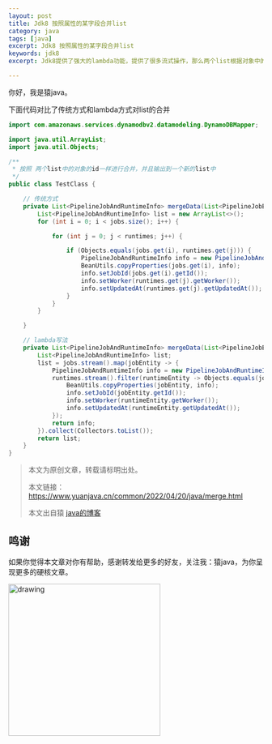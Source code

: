 ```yaml
---
layout: post
title: Jdk8 按照属性的某字段合并list
category: java
tags: [java]
excerpt: Jdk8 按照属性的某字段合并list
keywords: jdk8
excerpt: Jdk8提供了强大的lambda功能，提供了很多流式操作，那么两个list根据对象中的字段来合并需要怎么操作呢？

---
```


你好，我是猿java。

下面代码对比了传统方式和lambda方式对list的合并

```java
import com.amazonaws.services.dynamodbv2.datamodeling.DynamoDBMapper;

import java.util.ArrayList;
import java.util.Objects;

/**
 * 按照 两个list中的对象的id一样进行合并，并且输出到一个新的list中
 */
public class TestClass {

    // 传统方式
    private List<PipelineJobAndRuntimeInfo> mergeData(List<PipelineJobEntity> jobs, List<JobRuntimeEntity> runtimes) {
        List<PipelineJobAndRuntimeInfo> list = new ArrayList<>();
        for (int i = 0; i < jobs.size(); i++) {

            for (int j = 0; j < runtimes; j++) {

                if (Objects.equals(jobs.get(i), runtimes.get(j))) {
                    PipelineJobAndRuntimeInfo info = new PipelineJobAndRuntimeInfo();
                    BeanUtils.copyProperties(jobs.get(i), info);
                    info.setJobId(jobs.get(i).getId());
                    info.setWorker(runtimes.get(j).getWorker());
                    info.setUpdatedAt(runtimes.get(j).getUpdatedAt());
                }
            }
        }

    }

    // lambda写法
    private List<PipelineJobAndRuntimeInfo> mergeData(List<PipelineJobEntity> jobs, List<JobRuntimeEntity> runtimes) {
        List<PipelineJobAndRuntimeInfo> list;
        list = jobs.stream().map(jobEntity -> {
            PipelineJobAndRuntimeInfo info = new PipelineJobAndRuntimeInfo();
            runtimes.stream().filter(runtimeEntity -> Objects.equals(jobEntity.getId(), runtimeEntity.getId())).forEach(runtimeEntity -> {
                BeanUtils.copyProperties(jobEntity, info);
                info.setJobId(jobEntity.getId());
                info.setWorker(runtimeEntity.getWorker());
                info.setUpdatedAt(runtimeEntity.getUpdatedAt());
            });
            return info;
        }).collect(Collectors.toList());
        return list;
    }
}
```


>
> 本文为原创文章，转载请标明出处。
>
> 本文链接：https://www.yuanjava.cn/common/2022/04/20/java/merge.html
>
>本文出自猿 [java的博客](https://www.yuanjava.cn)


## 鸣谢
如果你觉得本文章对你有帮助，感谢转发给更多的好友，关注我：猿java，为你呈现更多的硬核文章。

<img src="https://yuanjava.cn/assets/img/pub.jpg" alt="drawing" style="width:300px;"/>

